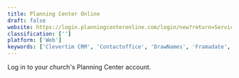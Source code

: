 ```yaml
---
title: Planning Center Online
draft: false 
website: https://login.planningcenteronline.com/login/new?return=Services%2Fdashboard
classification: ['']
platform: ['Web']
keywords: ['Clevertim CRM', 'Contactoffice', 'DrawNames', 'Framadate', 'Get Together', 'Huddle', 'JustRSVP.me', 'LifeWay Worship', 'Manuskript', 'Nulis', 'Omnipointment', 'Organon', 'RSVPify', 'SalesOptima Stratus', 'Skeddle', 'Slack', 'Stuff', 'Typely', 'WorshipTrac', 'ultra_outliner']
---
```

Log in to your church's Planning Center account.